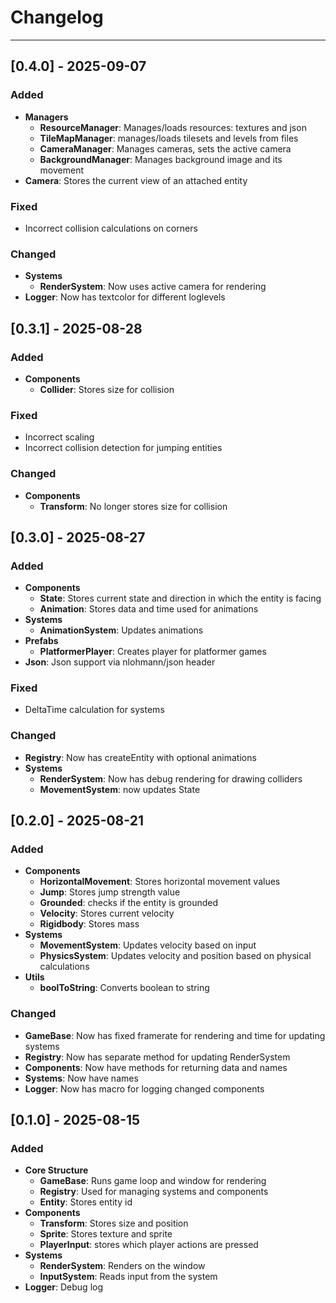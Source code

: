 # Changelog

---

## [0.4.0] - 2025-09-07
### Added
- **Managers**
    - **ResourceManager**: Manages/loads resources: textures and json
    - **TileMapManager**: manages/loads tilesets and levels from files
    - **CameraManager**: Manages cameras, sets the active camera
    - **BackgroundManager**: Manages background image and its movement
- **Camera**: Stores the current view of an attached entity    

### Fixed
- Incorrect collision calculations on corners

### Changed
- **Systems**
    - **RenderSystem**: Now uses active camera for rendering
- **Logger**: Now has textcolor for different loglevels

## [0.3.1] - 2025-08-28
### Added
- **Components**
    - **Collider**: Stores size for collision

### Fixed
- Incorrect scaling
- Incorrect collision detection for jumping entities

### Changed
- **Components**
    - **Transform**: No longer stores size for collision

## [0.3.0] - 2025-08-27
### Added
- **Components**
    - **State**: Stores current state and direction in which the entity is facing
    - **Animation**: Stores data and time used for animations
- **Systems**
    - **AnimationSystem**: Updates animations
- **Prefabs**
    - **PlatformerPlayer**: Creates player for platformer games
- **Json**: Json support via nlohmann/json header

### Fixed
- DeltaTime calculation for systems 

### Changed
- **Registry**: Now has createEntity with optional animations
- **Systems**
    - **RenderSystem**: Now has debug rendering for drawing colliders
    - **MovementSystem**: now updates State

## [0.2.0] - 2025-08-21
### Added
- **Components**
    - **HorizontalMovement**: Stores horizontal movement values
    - **Jump**: Stores jump strength value
    - **Grounded**: checks if the entity is grounded
    - **Velocity**: Stores current velocity
    - **Rigidbody**: Stores mass 
- **Systems**
    - **MovementSystem**: Updates velocity based on input
    - **PhysicsSystem**: Updates velocity and position based on physical calculations
- **Utils**
    - **boolToString**: Converts boolean to string

### Changed
- **GameBase**: Now has fixed framerate for rendering and time for updating systems
- **Registry**: Now has separate method for updating RenderSystem
- **Components**: Now have methods for returning data and names
- **Systems**: Now have names
- **Logger**: Now has macro for logging changed components

## [0.1.0] - 2025-08-15
### Added
- **Core Structure**
    - **GameBase**: Runs game loop and window for rendering
    - **Registry**: Used for managing systems and components
    - **Entity**: Stores entity id
- **Components** 
    - **Transform**: Stores size and position
    - **Sprite**: Stores texture and sprite
    - **PlayerInput**: stores which player actions are pressed
- **Systems**
    - **RenderSystem**: Renders on the window
    - **InputSystem**: Reads input from the system
- **Logger**: Debug log
